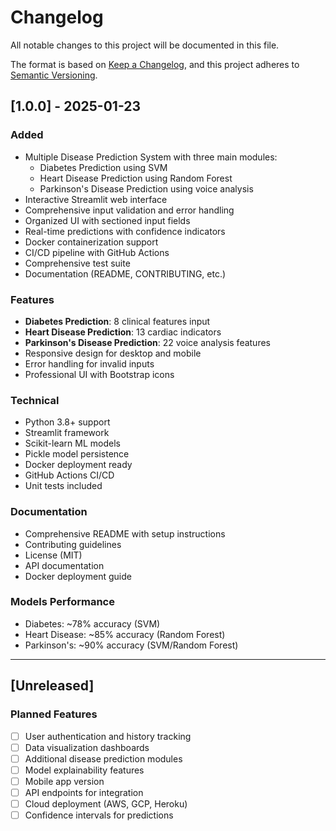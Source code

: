 # Changelog

All notable changes to this project will be documented in this file.

The format is based on [Keep a Changelog](https://keepachangelog.com/en/1.0.0/),
and this project adheres to [Semantic Versioning](https://semver.org/spec/v2.0.0.html).

## [1.0.0] - 2025-01-23

### Added
- Multiple Disease Prediction System with three main modules:
  - Diabetes Prediction using SVM
  - Heart Disease Prediction using Random Forest
  - Parkinson's Disease Prediction using voice analysis
- Interactive Streamlit web interface
- Comprehensive input validation and error handling
- Organized UI with sectioned input fields
- Real-time predictions with confidence indicators
- Docker containerization support
- CI/CD pipeline with GitHub Actions
- Comprehensive test suite
- Documentation (README, CONTRIBUTING, etc.)

### Features
- **Diabetes Prediction**: 8 clinical features input
- **Heart Disease Prediction**: 13 cardiac indicators
- **Parkinson's Disease Prediction**: 22 voice analysis features
- Responsive design for desktop and mobile
- Error handling for invalid inputs
- Professional UI with Bootstrap icons

### Technical
- Python 3.8+ support
- Streamlit framework
- Scikit-learn ML models
- Pickle model persistence
- Docker deployment ready
- GitHub Actions CI/CD
- Unit tests included

### Documentation
- Comprehensive README with setup instructions
- Contributing guidelines
- License (MIT)
- API documentation
- Docker deployment guide

### Models Performance
- Diabetes: ~78% accuracy (SVM)
- Heart Disease: ~85% accuracy (Random Forest)
- Parkinson's: ~90% accuracy (SVM/Random Forest)

---

## [Unreleased]

### Planned Features
- [ ] User authentication and history tracking
- [ ] Data visualization dashboards
- [ ] Additional disease prediction modules
- [ ] Model explainability features
- [ ] Mobile app version
- [ ] API endpoints for integration
- [ ] Cloud deployment (AWS, GCP, Heroku)
- [ ] Confidence intervals for predictions
